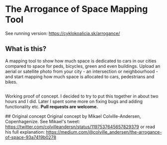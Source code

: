 # The Arrogance of Space Mapping Tool
See running version: https://cyklokoalicia.sk/arrogance/

## What is this?
A mapping tool to show how much space is dedicated to cars in our cities compared to space for peds, bicycles, green and even buildings. Upload an aerial or satellite photo from your city - an intersection or neighbourhood - and start mapping how much space is allocated to cars, pedestrians and bikes.

##
Working proof of concept. I decided to try to put this together in about two hours and I did. Later I spent some more on fixing bugs and adding functionality etc.
**Pull requests are welcome.**

## Original concept
Original concept by Mikael Colville-Andersen, Copenhagenize.
See Mikael's tweet:
https://twitter.com/colvilleandersn/status/1197537645657829379
or read his full explanation:
https://medium.com/@colville_andersen/the-arrogance-of-space-93a7419b0278

